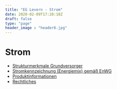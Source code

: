 ```yaml
---
title: "EG Levern - Strom"
date: 2020-02-09T17:28:18Z
draft: false
type: "page"
header_image : "header6.jpg"
---
```


# Strom

* [Strukturmerkmale Grundversorger](/desktopdefault.aspx/tabid-595.html)
* [Stromkennzeichnung (Energiemix) gemäß EnWG](/desktopdefault.aspx/tabid-597.html)
* [Produktinformationen](/desktopdefault.aspx/tabid-599.html)
* [Rechtliches](/desktopdefault.aspx/tabid-600.html)
